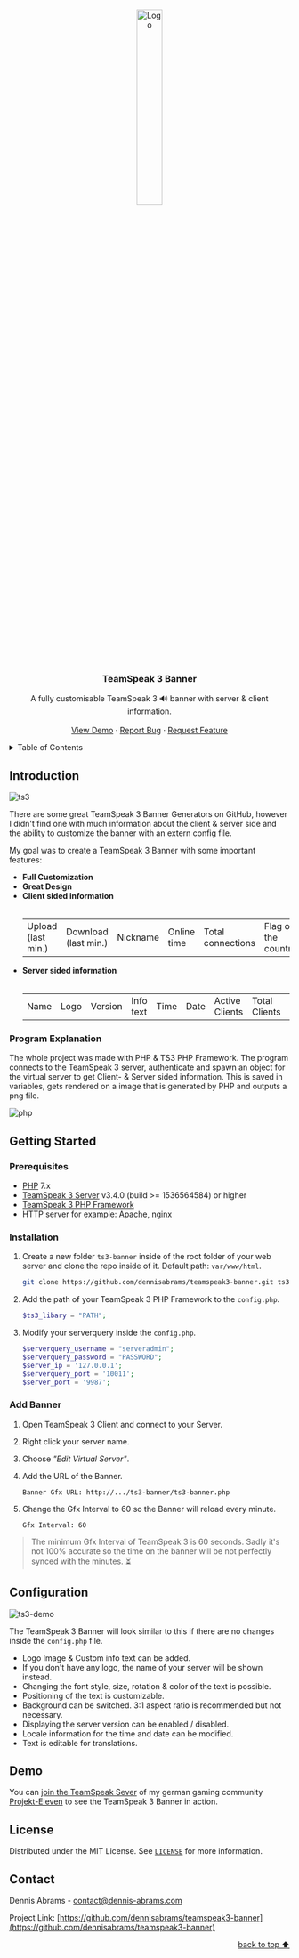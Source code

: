 <a name="readme-top"></a>

<br />

<div align="center">
  <a href="https://www.teamspeak.com/">
    <img src="https://user-images.githubusercontent.com/122950707/217841700-3ab024cb-e9a8-4132-9cf7-ce850a2696f4.png" alt="Logo" width="30%">
  </a>
  <h3 align="center">TeamSpeak 3 Banner</h3>
  <p align="center">
    A fully customisable TeamSpeak 3 🔊 banner with server & client information.
    <br />
    <br />
    <a href="#demo">View Demo</a>
    ·
    <a href="https://github.com/dennisabrams/teamspeak3-banner/issues">Report Bug</a>
    ·
    <a href="https://github.com/dennisabrams/teamspeak3-banner/issues">Request Feature</a>
  </p>
</div>

<details>
  <summary>Table of Contents</summary>
  <ol>
    <li>
      <a href="#introduction">Introduction</a>
      <ul>
        <li><a href="#program-explanation">Program Explanation</a></li>
      </ul>
    </li>
    <li>
      <a href="#getting-started">Getting Started</a></li>
      <ul>
        <li><a href="#prerequisites">Prerequisites</a></li>
        <li><a href="#installation">Installation</a></li>
        <li><a href="#add-banner">Add Banner</a></li>
      </ul>
    <li><a href="#demo">Demo</a></li>
    <li><a href="#license">License</a></li>
    <li><a href="#contact">Contact</a></li>
  </ol>
</details>

## Introduction

![ts3](https://user-images.githubusercontent.com/122950707/217850954-a10cedcd-ea12-46da-8eb3-12602d8991e0.png)

There are some great TeamSpeak 3 Banner Generators on GitHub, however I didn't find one with much information about the client & server side and the ability to customize the banner with an extern config file. 

My goal was to create a TeamSpeak 3 Banner with some important features:

<ul>
  <li><b>Full Customization</b></li>
  <li><b>Great Design</b></li>
  <li><b>Client sided information</b>
    <br /><br />
    <table>
      <tr>
        <td>Upload (last min.)</td>
        <td>Download (last min.)</td>
        <td>Nickname</td>
        <td>Online time</td>
        <td>Total connections</td>
        <td>Flag of the country</td>
      </tr>
    </table>
  </li>
  <li><b>Server sided information</b>
    <br /> <br />
    <table>
      <tr>
        <td>Name</td>
        <td>Logo</td>
        <td>Version</td>
        <td>Info text</td>
        <td>Time</td>
        <td>Date</td>
        <td>Active Clients</td>
        <td>Total Clients</td>
        <td>Channels</td>
        <td>Uptime</td>
      </tr>
    </table>
  </li>
</ul>

### Program Explanation

The whole project was made with PHP & TS3 PHP Framework. The program connects to the TeamSpeak 3 server, authenticate and spawn an object for the virtual server to get Client- & Server sided information. This is saved in variables, gets rendered on a image that is generated by PHP and outputs a png file.

![php](https://img.shields.io/badge/PHP-7.4.3-777BB3?style=for-the-badge&logo=php&logoColor=white)

## Getting Started

### Prerequisites

* [PHP](https://www.php.net/releases/index.php) 7.x
* [TeamSpeak 3 Server](https://www.teamspeak.com/de/downloads/#server) v3.4.0 (build >= 1536564584) or higher
* [TeamSpeak 3 PHP Framework](https://github.com/planetteamspeak/ts3phpframework)
* HTTP server for example: [Apache](https://httpd.apache.org/download.cgi), [nginx](https://nginx.org/en/download.html)

### Installation

1. Create a new folder `ts3-banner` inside of the root folder of your web server and clone the repo inside of it. Default path: `var/www/html`.

   ```sh
   git clone https://github.com/dennisabrams/teamspeak3-banner.git ts3-banner
   ```
2. Add the path of your TeamSpeak 3 PHP Framework to the `config.php`.

   ```php
   $ts3_libary = "PATH";
   ```
3. Modify your serverquery inside the `config.php`.

   ```php
   $serverquery_username = "serveradmin";
   $serverquery_password = "PASSWORD";
   $server_ip = '127.0.0.1';
   $serverquery_port = '10011';
   $server_port = '9987';
   ```

### Add Banner
 
1. Open TeamSpeak 3 Client and connect to your Server.
3. Right click your server name.
4. Choose _"Edit Virtual Server"_.
5. Add the URL of the Banner.

   ```
   Banner Gfx URL: http://.../ts3-banner/ts3-banner.php
   ```

5. Change the Gfx Interval to 60 so the Banner will reload every minute.
   ```
   Gfx Interval: 60
   ```

> The minimum Gfx Interval of TeamSpeak 3 is 60 seconds. Sadly it's not 100% accurate so the time on the banner will be not perfectly synced with the minutes. ⏳

## Configuration

![ts3-demo](https://user-images.githubusercontent.com/122950707/218219605-79f7879d-a48a-4e16-a41a-88ef030009cb.png)

The TeamSpeak 3 Banner will look similar to this if there are no changes inside the `config.php` file.
* Logo Image & Custom info text can be added.
* If you don't have any logo, the name of your server will be shown instead.
* Changing the font style, size, rotation & color of the text is possible.
* Positioning of the text is customizable.
* Background can be switched. 3:1 aspect ratio is recommended but not necessary.
* Displaying the server version can be enabled / disabled.
* Locale information for the time and date can be modified.
* Text is editable for translations.

## Demo

You can [join the TeamSpeak Sever](https://projekt-eleven.eu/eleven/redirects/ts3Redirect.php) of my german gaming community [Projekt-Eleven](https://projekt-eleven.eu/) to see the TeamSpeak 3 Banner in action.

## License

Distributed under the MIT License. See [`LICENSE`](https://github.com/dennisabrams/teamspeak3-banner/blob/main/LICENSE) for more information.

## Contact

Dennis Abrams - contact@dennis-abrams.com

Project Link: [https://github.com/dennisabrams/teamspeak3-banner](https://github.com/dennisabrams/teamspeak3-banner)

<p align="right"><a href="#readme-top">back to top ⬆</a></p>
